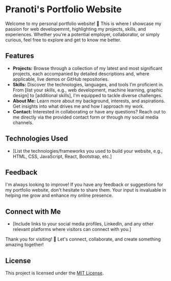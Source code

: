 # Pranoti's Portfolio Website
Welcome to my personal portfolio website! 🚀
This is where I showcase my passion for web developemrnt, highlighting my projects, skills, and experiences. Whether you're a potential employer, collaborator, or simply curious, feel free to explore and get to know me better.
## Features

- **Projects:** Browse through a collection of my latest and most significant projects, each accompanied by detailed descriptions and, where applicable, live demos or GitHub repositories.
- **Skills:** Discover the technologies, languages, and tools I'm proficient in. From [list your skills, e.g., web development, machine learning, graphic design] to [additional skills], I'm equipped to tackle diverse challenges.
- **About Me:** Learn more about my background, interests, and aspirations. Get insights into what drives me and how I approach my work.
- **Contact:** Interested in collaborating or have any questions? Reach out to me directly via the provided contact form or through my social media channels.

## Technologies Used

- [List the technologies/frameworks you used to build your website, e.g., HTML, CSS, JavaScript, React, Bootstrap, etc.]

## Feedback

I'm always looking to improve! If you have any feedback or suggestions for my portfolio website, don't hesitate to share them. Your input is invaluable in helping me grow and enhance my online presence.

## Connect with Me

- [Include links to your social media profiles, LinkedIn, and any other relevant platforms where visitors can connect with you.]

Thank you for visiting! 🙏 Let's connect, collaborate, and create something amazing together!

## License

This project is licensed under the [MIT License](LICENSE).
